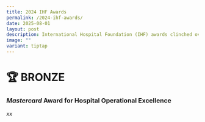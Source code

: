 ```yaml
---
title: 2024 IHF Awards
permalink: /2024-ihf-awards/
date: 2025-08-01
layout: post
description: International Hospital Foundation (IHF) awards clinched over the years.
image: ""
variant: tiptap
---
```

<h1><strong>🏆 BRONZE</strong></h1>
<h3><em>Mastercard</em> Award for Hospital Operational Excellence</h3>
<p><em>xx</em>
</p>